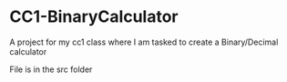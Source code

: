 # CC1-BinaryCalculator
A project for my cc1 class where I am tasked to create a Binary/Decimal calculator

File is in the src folder
